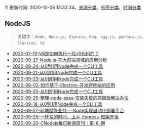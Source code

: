 :alarm_clock: 更新时间: 2020-10-06 13:32:34。[来源分类](../README.md)、[标签分类](../TAGS.md)、[时间分类](../TIMELINE.md)

## NodeJS


> 关键字：`Node`、`Node.js`、`Express`、`Koa`、`egg.js`、`pandora.js`、`Electron`、`V8`



- [2020-07-13-V8是如何执行一段JS代码的？](https://www.ershicimi.com/p/cb16aeed88d6f02c5e6575abe6e48a78) 
- [2020-09-27-Node.js-在大前端领域的应用分析](https://www.ershicimi.com/p/35e68066c5fdc7da00fa6578cd44e004) 
- [2020-09-24-从0到1用Node完成一个CLI工具](https://www.ershicimi.com/p/a9a603eab29a5625f2c33aed1dd59c5a) 
- [2020-09-21-从0到1用Node完成一个CLI工具](https://www.ershicimi.com/p/a8f23202f8f5bedddb75f0dc36476dc3) 
- [2020-09-23-从0到1用Node完成一个CLI工具](https://www.ershicimi.com/p/28f8d4bd4d47d685d681761926738613) 
- [2020-08-02-如何基于-Electron-开发跨终端的应用](https://www.ershicimi.com/p/9c40311e9606bc4f8b12e9e1edfb0082) 
- [2020-09-25-从0到1用Node完成一个CLI工具](https://www.ershicimi.com/p/ba945ce9ae7e0ecd4f9dc328a2b9e218) 
- [2020-09-25-整理-node-sass-安装失败的原因及解决办法](https://www.ershicimi.com/p/2f43d771bab97ce3aab13fbd145df196) 
- [2020-09-18-从0到1用Node完成一个CLI工具](https://www.ershicimi.com/p/cf3bf5000eaffe76e0147a29d32bfd93) 
- [2020-09-27-前端赋能业务---Node实现自动化部署平台](https://www.ershicimi.com/p/b51534a5fcb534f73c718f29b4aad1a3) 
- [2020-09-25-一杯茶的时间，上手-Express-框架开发](https://www.ershicimi.com/p/921228937c95cf4885d9edb75b47fd93) 
- [2020-09-20-CNodejs每日新闻周刊｜第-6-期](https://www.ershicimi.com/p/86cd30d089b03704047fb64340fed325) 